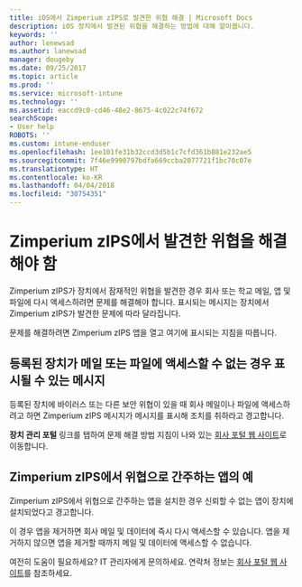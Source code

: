 ```yaml
---
title: iOS에서 Zimperium zIPS로 발견한 위협 해결 | Microsoft Docs
description: iOS 장치에서 발견된 위협을 해결하는 방법에 대해 알아봅니다.
keywords: ''
author: lenewsad
ms.author: lanewsad
manager: dougeby
ms.date: 09/25/2017
ms.topic: article
ms.prod: ''
ms.service: microsoft-intune
ms.technology: ''
ms.assetid: eaccd9c0-cd46-48e2-8675-4c022c74f672
searchScope:
- User help
ROBOTS: ''
ms.custom: intune-enduser
ms.openlocfilehash: 1ee101fe31b32ccd3d5b1c7cfd361b881e232ae5
ms.sourcegitcommit: 7f46e9990797bdfa669ccba2077721f1bc70c07e
ms.translationtype: HT
ms.contentlocale: ko-KR
ms.lasthandoff: 04/04/2018
ms.locfileid: "30754351"
---
```

# <a name="you-need-to-resolve-a-threat-found-by-zimperium-zips"></a>Zimperium zIPS에서 발견한 위협을 해결해야 함

Zimperium zIPS가 장치에서 잠재적인 위협을 발견한 경우 회사 또는 학교 메일, 앱 및 파일에 다시 액세스하려면 문제를 해결해야 합니다. 표시되는 메시지는 장치에서 Zimperium zIPS가 발견한 문제에 따라 달라집니다.

문제를 해결하려면 Zimperium zIPS 앱을 열고 여기에 표시되는 지침을 따릅니다.

## <a name="what-you-might-see-if-your-enrolled-device-is-blocked-from-accessing-email-or-files"></a>등록된 장치가 메일 또는 파일에 액세스할 수 없는 경우 표시될 수 있는 메시지

등록된 장치에 바이러스 또는 다른 보안 위협이 있을 때 회사 메일이나 파일에 액세스하려고 하면 Zimperium zIPS 메시지가 메시지를 표시해 조치를 취하라고 경고합니다.

**장치 관리 포털** 링크를 탭하여 문제 해결 방법 지침이 나와 있는 [회사 포털 웹 사이트](https://portal.manage.microsoft.com#HelpDeskDialog)로 이동합니다.

## <a name="example-of-an-app-that-zimperium-zips-sees-as-a-threat"></a>Zimperium zIPS에서 위협으로 간주하는 앱의 예

Zimperium zIPS에서 위협으로 간주하는 앱을 설치한 경우 신뢰할 수 없는 앱이 장치에 설치되었다고 경고합니다.

이 경우 앱을 제거하면 회사 메일 및 데이터에 즉시 다시 액세스할 수 있습니다. 앱을 제거하지 않으면 앱을 제거할 때까지 메일 및 데이터에 액세스할 수 없습니다.

여전히 도움이 필요하세요? IT 관리자에게 문의하세요. 연락처 정보는 [회사 포털 웹 사이트](https://portal.manage.microsoft.com#HelpDeskDialog)를 참조하세요.
